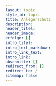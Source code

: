 ```yaml
---
layout: topic
style_id: topic
title: Anlegerschutz
description: 
header_titel: 
header_image: 
erfolge: []
intro_titel:
intro_text_markdown:
intro_link_text: 
intro_link: 
abschnitte: []
redirect_from: []
redirect_to: /
sitemap: false
---
```

